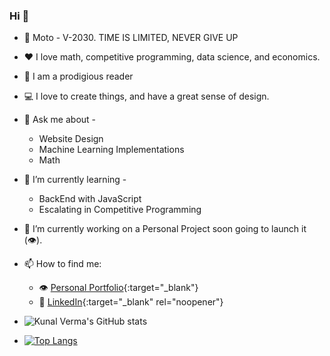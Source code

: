 ### Hi  👋
- 🥅 Moto - V-2030. TIME IS LIMITED, NEVER GIVE UP
- ❤ I love math, competitive programming, data science, and economics.
- 📗 I am a prodigious reader
- 💻 I love to create things, and have a great sense of design.
- 💬 Ask me about - 
    * Website Design
    * Machine Learning Implementations
    * Math
- 🌱 I’m currently learning -
    * BackEnd with JavaScript
    * Escalating in Competitive Programming
- 🔭 I’m currently working on a Personal Project soon going to launch it (👁).
- 📫 How to find me: 
  - 👁 [Personal Portfolio](https://hereiskunalverma.github.io/tlrc/index.html){:target="_blank"} 
  - 🏢 [LinkedIn](https://www.linkedin.com/in/kunalverma19/){:target="_blank" rel="noopener"}

- ![Kunal Verma's GitHub stats](https://github-readme-stats.vercel.app/api?username=hereiskunalverma&show_icons=true&theme=vue)
- [![Top Langs](https://github-readme-stats.vercel.app/api/top-langs/?username=hereiskunalverma)](https://github.com/hereiskunalverma/github-readme-stats)

<!--- [![Kunal Verma's wakatime stats](https://github-readme-stats.vercel.app/api/wakatime?username=kunalverma)](https://github.com/hereiskunalverma/github-readme-stats) --->
